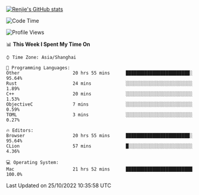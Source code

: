 [![Renjie's GitHub stats](https://github-readme-stats.vercel.app/api?username=liurenjie1024&show_icons=true&theme=chartreuse-dark)](https://github.com/anuraghazra/github-readme-stats)

<!--START_SECTION:waka-->
![Code Time](http://img.shields.io/badge/Code%20Time-263%20hrs%2018%20mins-blue)

![Profile Views](http://img.shields.io/badge/Profile%20Views-7-blue)

📊 **This Week I Spent My Time On** 

```text
⌚︎ Time Zone: Asia/Shanghai

💬 Programming Languages: 
Other                    20 hrs 55 mins      ████████████████████████░   95.64% 
Rust                     24 mins             ░░░░░░░░░░░░░░░░░░░░░░░░░   1.89% 
C++                      20 mins             ░░░░░░░░░░░░░░░░░░░░░░░░░   1.53% 
ObjectiveC               7 mins              ░░░░░░░░░░░░░░░░░░░░░░░░░   0.59% 
TOML                     3 mins              ░░░░░░░░░░░░░░░░░░░░░░░░░   0.27%

🔥 Editors: 
Browser                  20 hrs 55 mins      ████████████████████████░   95.64% 
CLion                    57 mins             █░░░░░░░░░░░░░░░░░░░░░░░░   4.36%

💻 Operating System: 
Mac                      21 hrs 52 mins      █████████████████████████   100.0%

```


 Last Updated on 25/10/2022 10:35:58 UTC
<!--END_SECTION:waka-->

